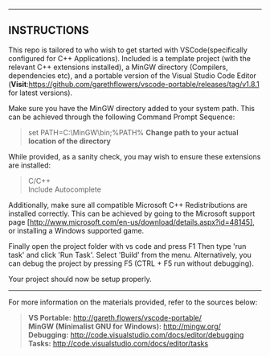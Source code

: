 -------------
INSTRUCTIONS
-------------
This repo is tailored to who wish to get started with VSCode(specifically configured for C++ Applications).
Included is a template project (with the relevant C++ extensions installed), a MinGW directory (Compilers, dependencies etc),
and a portable version of the Visual Studio Code Editor (**Visit**:https://github.com/garethflowers/vscode-portable/releases/tag/v1.8.1
for latest versions).

Make sure you have the MinGW directory added to your system path. This can be achieved through the following Command Prompt Sequence:

>set PATH=C:\MinGW\bin;%PATH%	**Change path to your actual location of the directory**

While provided, as a sanity check, you may wish to ensure these extensions are installed:

>C/C++<br/>
>Include Autocomplete

Additionally, make sure all compatible Microsoft C++ Redistributions are installed correctly. This can be achieved by going to the Microsoft
support page [http://www.microsoft.com/en-us/download/details.aspx?id=48145], or installing a Windows supported game.

Finally open the project folder with vs code and press F1
Then type 'run task' and click 'Run Task'. Select 'Build' from the menu.
Alternatively, you can debug the project by pressing F5 (CTRL + F5 run without debugging).

Your project should now be setup properly.

---------------------------------------------------------------------------
For more information on the materials provided, refer to the sources below:

>**VS Portable:** http://gareth.flowers/vscode-portable/<br/>
>**MinGW (Minimalist GNU for Windows):** http://mingw.org/<br/>
>**Debugging:** http://code.visualstudio.com/docs/editor/debugging<br/>
>**Tasks:** http://code.visualstudio.com/docs/editor/tasks